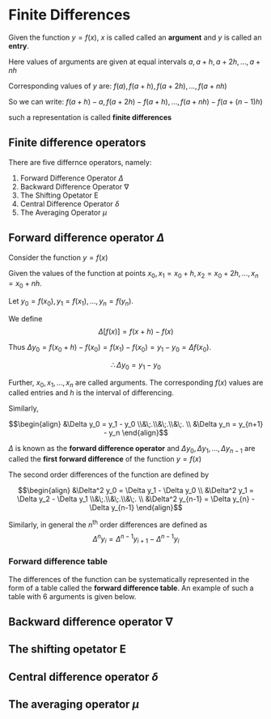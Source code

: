 # Finite Differences
Given the function $y = f(x)$, $x$ is called called an **argument** and $y$ is called an **entry**.

Here values of arguments are given at equal intervals 
$a, a+h, a+2h, ..., a+nh$

Corresponding values of $y$ are:
$f(a), f(a+h), f(a+2h), ..., f(a+nh)$

So we can write:
$f(a+h)-a, f(a+2h)-f(a+h),...,f(a+nh)-f(a+(n-1)h)$

such a representation is called **finite differences**

## Finite difference operators
There are five differnce operators, namely:

1. Forward Difference Operator $\Delta$
2. Backward Difference Operator $\nabla$
3. The Shifting Opetator $\text{E}$
4. Central Difference Operator $\delta$
5. The Averaging Operator $\mu$

## Forward difference operator $\Delta$
Consider the function $y = f(x)$ 

Given the values of the function at points 
$x_0, x_1 = x_0+h, x_2 = x_0+2h,..., x_n = x_0+nh$.

Let $y_0 = f(x_0), y_1 = f(x_1), ..., y_n = f(y_n)$.

We define 
$$\Delta[f(x)]=f(x+h)-f(x)$$

Thus $\Delta y_0=f(x_0+h)-f(x_0)=f(x_1)-f(x_0)=y_1-y_0=\Delta f(x_0)$.

$$\therefore \Delta y_0 = y_1 - y_0$$

Further, $x_0, x_1,...,x_n$ are called arguments. The corresponding $f(x)$ values are called entries and $h$ is the interval of differencing. 

Similarly, 

$$\begin{align} &\Delta y_0 = y_1 - y_0 \\&\;.\\&\;.\\&\;. \\ &\Delta y_n = y_{n+1} - y_n \end{align}$$

$\Delta$ is known as the **forward difference operator** and $\Delta y_0, \Delta y_1, ..., \Delta y_{n-1}$ are called the **first forward difference** of the function $y=f(x)$

The second order differences of the function are defined by

$$\begin{align} &\Delta^2 y_0 = \Delta y_1 - \Delta y_0 \\ &\Delta^2 y_1 = \Delta y_2 - \Delta y_1 \\&\;.\\&\;.\\&\;. \\ &\Delta^2 y_{n-1} = \Delta y_{n} - \Delta y_{n-1} \end{align}$$

Similarly, in general the $n^{\text{th}}$ order differences are defined as
$$\Delta^n y_i = \Delta^{n-1}y_{i+1} - \Delta^{n-1}y_{i}$$

### Forward difference table 
The differences of the function can be systematically represented in the form of a table called the **forward difference table**. An example of such a table with $6$ arguments is given below. 
## Backward difference operator $\nabla$
## The shifting opetator $\text{E}$
## Central difference operator $\delta$
## The averaging operator $\mu$